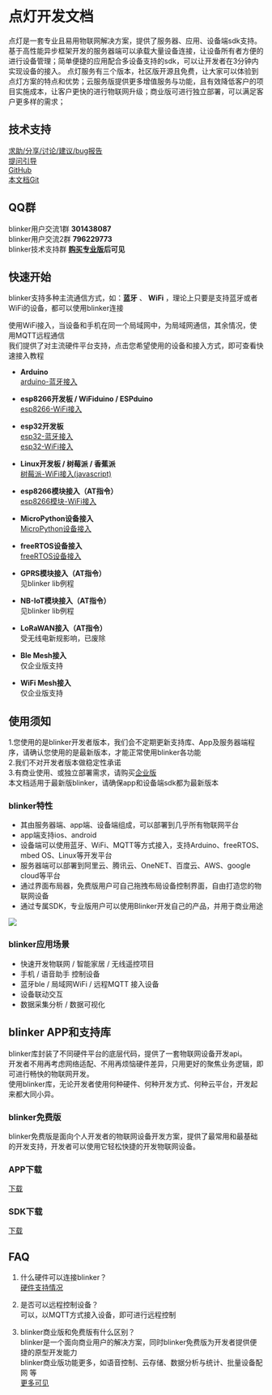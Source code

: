 # 点灯开发文档

点灯是一套专业且易用物联网解决方案，提供了服务器、应用、设备端sdk支持。
基于高性能异步框架开发的服务器端可以承载大量设备连接，让设备所有者方便的进行设备管理；简单便捷的应用配合多设备支持的sdk，可以让开发者在3分钟内实现设备的接入。
点灯服务有三个版本，社区版开源且免费，让大家可以体验到点灯方案的特点和优势；云服务版提供更多增值服务与功能，且有效降低客户的项目实施成本，让客户更快的进行物联网升级；商业版可进行独立部署，可以满足客户更多样的需求；

## 技术支持
[求助/分享/讨论/建议/bug报告](https://www.arduino.cn/forum-132-1.html)  
[提问引导](https://www.arduino.cn/thread-83658-1-1.html)  
[GitHub](https://github.com/blinker-iot/)  
[本文档Git](https://github.com/blinker-iot/blinker-doc)  

## QQ群  
blinker用户交流1群   **301438087**  
blinker用户交流2群   **796229773**  
blinker技术支持群    **[购买专业版](https://www.diandeng.tech/service)后可见**  

## 快速开始  
blinker支持多种主流通信方式，如：**蓝牙** 、 **WiFi** ，理论上只要是支持蓝牙或者WiFi的设备，都可以使用blinker连接  

使用WiFi接入，当设备和手机在同一个局域网中，为局域网通信，其余情况，使用MQTT远程通信  
我们提供了对主流硬件平台支持，点击您希望使用的设备和接入方式，即可查看快速接入教程  
  
- **Arduino**  
[arduino-蓝牙接入](https://diandeng.tech/doc/getting-start-ble "arduino-蓝牙接入")  
- **esp8266开发板 / WiFiduino / ESPduino**  
[esp8266-WiFi接入](https://diandeng.tech/doc/getting-start-8266 "esp8266-WiFi接入")  
- **esp32开发板**  
[esp32-蓝牙接入](?file=001-快速开始/03-esp32-蓝牙接入 "esp32-蓝牙接入")  
[esp32-WiFi接入](?file=001-快速开始/04-esp32-WiFi接入 "esp32-WiFi接入")  
- **Linux开发板 / 树莓派 / 香蕉派**   
[树莓派-WiFi接入(javascript)](https://diandeng.tech/doc/getting-start-os "树莓派-WiFi接入")  
- **esp8266模块接入（AT指令）**  
[esp8266模块-WiFi接入](https://diandeng.tech/doc/getting-start-wifi-at "esp8266模块-WiFi接入")  
- **MicroPython设备接入**  
[MicroPython设备接入](https://diandeng.tech/doc/getting-start-mpy "MicroPython设备接入")  
- **freeRTOS设备接入**  
[freeRTOS设备接入](https://diandeng.tech/doc/getting-start-freertos "freeRTOS接入")  


- **GPRS模块接入（AT指令）**  
见blinker lib例程  
- **NB-IoT模块接入（AT指令）**  
见blinker lib例程 
- **LoRaWAN接入（AT指令）**  
受无线电新规影响，已废除  
- **Ble Mesh接入**  
仅企业版支持  
- **WiFi Mesh接入**  
仅企业版支持  

## 使用须知
1.您使用的是blinker开发者版本，我们会不定期更新支持库、App及服务器端程序，请确认您使用的是最新版本，才能正常使用blinker各功能  
2.我们不对开发者版本做稳定性承诺  
3.有商业使用、或独立部署需求，请购买[企业版](https://diandeng.tech/doc/business)  
本文档适用于最新版blinker，请确保app和设备端sdk都为最新版本  

### blinker特性
- 其由服务器端、app端、设备端组成，可以部署到几乎所有物联网平台  
- app端支持ios、android  
- 设备端可以使用蓝牙、WiFi、MQTT等方式接入，支持Arduino、freeRTOS、mbed OS、Linux等开发平台  
- 服务器端可以部署到阿里云、腾讯云、OneNET、百度云、AWS、google cloud等平台  
- 通过界面布局器，免费版用户可自己拖拽布局设备控制界面，自由打造您的物联网设备  
- 通过专属SDK，专业版用户可以使用Blinker开发自己的产品，并用于商业用途  

![](./img/000/blinker-all.jpg)
  
### blinker应用场景
- 快速开发物联网 / 智能家居 / 无线遥控项目  
- 手机 / 语音助手 控制设备  
- 蓝牙ble / 局域网WiFi / 远程MQTT 接入设备  
- 设备联动交互  
- 数据采集分析 / 数据可视化  
  
## blinker APP和支持库
blinker库封装了不同硬件平台的底层代码，提供了一套物联网设备开发api。  
开发者不用再考虑网络适配、不用再烦恼硬件差异，只用更好的聚焦业务逻辑，即可进行畅快的物联网开发。  
使用blinker库，无论开发者使用何种硬件、何种开发方式、何种云平台，开发起来都大同小异。  

### blinker免费版
blinker免费版是面向个人开发者的物联网设备开发方案，提供了最常用和最基础的开发支持，开发者可以使用它轻松快捷的开发物联网设备。

### APP下载  
[下载](https://diandeng.tech/doc/app-download)  
### SDK下载  
[下载](https://diandeng.tech/dev)  

## FAQ  
1. 什么硬件可以连接blinker？  
[硬件支持情况](https://diandeng.tech/doc/device-support "支持的设备")  

2. 是否可以远程控制设备？  
可以，以MQTT方式接入设备，即可进行远程控制  

3. blinker商业版和免费版有什么区别？  
blinker是一个面向商业用户的解决方案，同时blinker免费版为开发者提供便捷的原型开发能力  
blinker商业版功能更多，如语音控制、云存储、数据分析与统计、批量设备配网 等  
[更多可见](https://diandeng.tech/doc/service)  